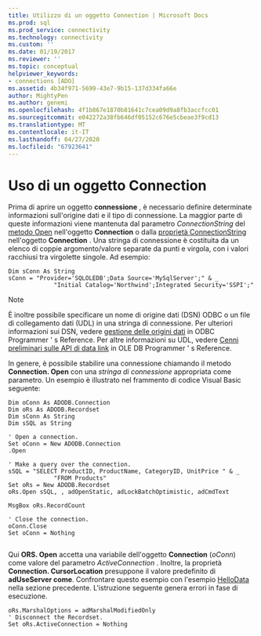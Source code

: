 ```yaml
---
title: Utilizzo di un oggetto Connection | Microsoft Docs
ms.prod: sql
ms.prod_service: connectivity
ms.technology: connectivity
ms.custom: ''
ms.date: 01/19/2017
ms.reviewer: ''
ms.topic: conceptual
helpviewer_keywords:
- connections [ADO]
ms.assetid: 4b34f971-5699-43e7-9b15-137d334fa66e
author: MightyPen
ms.author: genemi
ms.openlocfilehash: 4f1b867e1870b81641c7cea09d9a8fb3accfcc01
ms.sourcegitcommit: e042272a38fb646df05152c676e5cbeae3f9cd13
ms.translationtype: MT
ms.contentlocale: it-IT
ms.lasthandoff: 04/27/2020
ms.locfileid: "67923641"
---
```

# <a name="using-a-connection-object"></a>Uso di un oggetto Connection
Prima di aprire un oggetto **connessione** , è necessario definire determinate informazioni sull'origine dati e il tipo di connessione. La maggior parte di queste informazioni viene mantenuta dal parametro *ConnectionString* del [metodo Open](../../../ado/reference/ado-api/open-method-ado-connection.md) nell'oggetto **Connection** o dalla [proprietà ConnectionString](../../../ado/reference/ado-api/connectionstring-property-ado.md) nell'oggetto **Connection** . Una stringa di connessione è costituita da un elenco di coppie argomento/valore separate da punti e virgola, con i valori racchiusi tra virgolette singole. Ad esempio:  
  
```  
Dim sConn As String  
sConn = "Provider='SQLOLEDB';Data Source='MySqlServer';" & _  
             "Initial Catalog='Northwind';Integrated Security='SSPI';"  
```  
  
> [!NOTE]
>  È inoltre possibile specificare un nome di origine dati (DSN) ODBC o un file di collegamento dati (UDL) in una stringa di connessione. Per ulteriori informazioni sui DSN, vedere [gestione delle origini dati](../../../odbc/admin/managing-data-sources.md) in ODBC Programmer ' s Reference. Per altre informazioni su UDL, vedere [Cenni preliminari sulle API di data link](https://msdn.microsoft.com/95c180ea-bd4f-4dca-b95a-576afd135bbc) in OLE DB Programmer ' s Reference.  
  
 In genere, è possibile stabilire una connessione chiamando il metodo **Connection. Open** con una *stringa di connessione* appropriata come parametro. Un esempio è illustrato nel frammento di codice Visual Basic seguente:  
  
```  
Dim oConn As ADODB.Connection  
Dim oRs As ADODB.Recordset  
Dim sConn As String  
Dim sSQL as String  
  
' Open a connection.  
Set oConn = New ADODB.Connection  
.Open   
  
' Make a query over the connection.  
sSQL = "SELECT ProductID, ProductName, CategoryID, UnitPrice " & _  
             "FROM Products"  
Set oRs = New ADODB.Recordset  
oRs.Open sSQL, , adOpenStatic, adLockBatchOptimistic, adCmdText  
  
MsgBox oRs.RecordCount  
  
' Close the connection.  
oConn.Close  
Set oConn = Nothing  
  
```  
  
 Qui **ORS. Open** accetta una variabile dell'oggetto **Connection** (*oConn*) come valore del parametro *ActiveConnection* . Inoltre, la proprietà **Connection. CursorLocation** presuppone il valore predefinito di **adUseServer come**. Confrontare questo esempio con l'esempio [HelloData](../../../ado/guide/data/hellodata-a-simple-ado-application.md) nella sezione precedente. L'istruzione seguente genera errori in fase di esecuzione.  
  
```  
oRs.MarshalOptions = adMarshalModifiedOnly  
' Disconnect the Recordset.  
Set oRs.ActiveConnection = Nothing  
```
